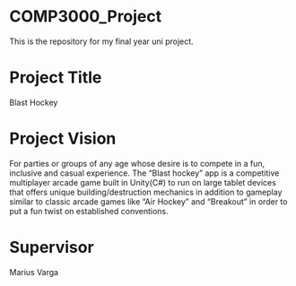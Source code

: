 # COMP3000_Project
This is the repository for my final year uni project.

# Project Title
Blast Hockey

# Project Vision
For parties or groups of any age whose desire is to compete in a fun, inclusive and casual experience. 
The “Blast hockey” app is a competitive multiplayer arcade game built in Unity(C#) to run on large tablet devices that offers unique building/destruction mechanics in addition to gameplay similar to classic arcade games like “Air Hockey” and “Breakout” in order to put a fun twist on established conventions. 

# Supervisor
Marius Varga
